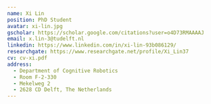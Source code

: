 ```yaml
---
name: Xi Lin
position: PhD Student
avatar: xi-lin.jpg
gscholar: https://scholar.google.com/citations?user=o4D73RMAAAAJ
email: x.lin-3@tudelft.nl
linkedin: https://www.linkedin.com/in/xi-lin-93b086129/
researchgate: https://www.researchgate.net/profile/Xi_Lin37
cv: cv-xi.pdf
address:
  - Department of Cognitive Robotics
  - Room F-2-330
  - Mekelweg 2
  - 2628 CD Delft, The Netherlands
---
```

